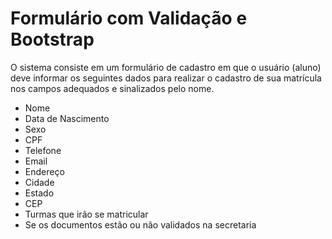 # Formulário com Validação e Bootstrap

O sistema consiste em um formulário de cadastro em que o usuário (aluno) deve informar os seguintes dados para realizar o cadastro de sua matrícula nos campos adequados e sinalizados pelo nome.
- Nome
- Data de Nascimento 
- Sexo 
- CPF 
- Telefone 
- Email
- Endereço 
- Cidade 
- Estado  
- CEP 
- Turmas que irão se matricular 
- Se os documentos estão ou não validados na secretaria 


